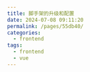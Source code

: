 ```yaml
---
title: 脚手架的升级和配置
date: 2024-07-08 09:11:20
permalink: /pages/55db40/
categories: 
  - frontend
tags: 
  - frontend
  - vue
---
```

